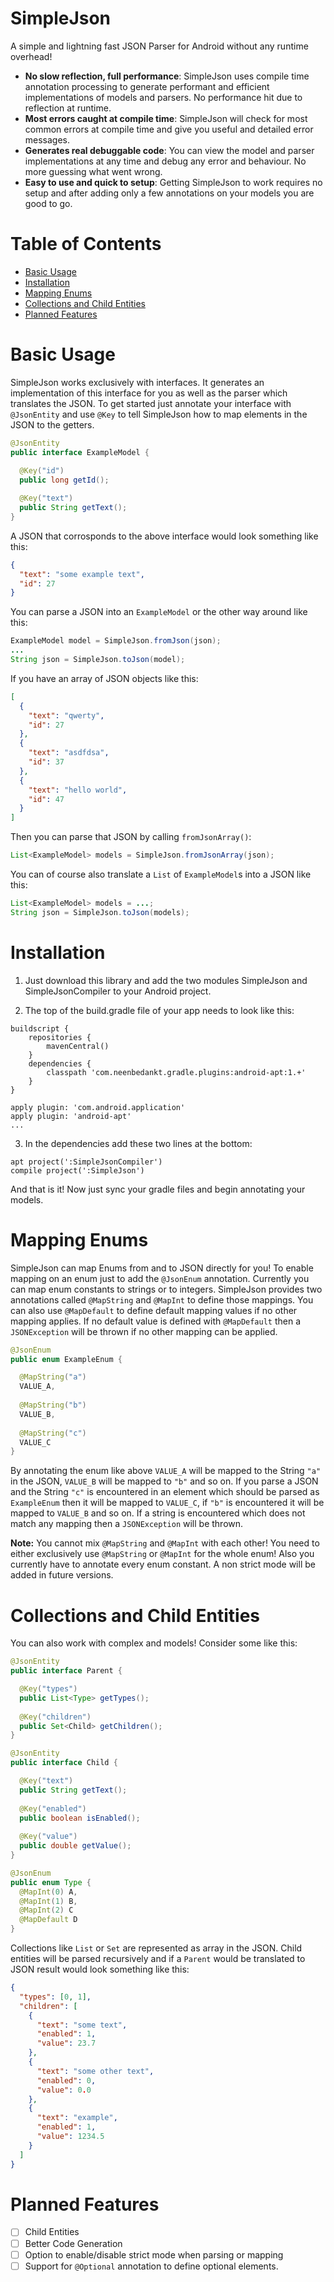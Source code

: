 # SimpleJson

A simple and lightning fast JSON Parser for Android without any runtime overhead!

* **No slow reflection, full performance**: SimpleJson uses compile time annotation processing to generate performant and efficient implementations of models and parsers. No performance hit due to reflection at runtime.
* **Most errors caught at compile time**: SimpleJson will check for most common errors at compile time and give you useful and detailed error messages.
* **Generates real debuggable code**: You can view the model and parser implementations at any time and debug any error and behaviour. No more guessing what went wrong.
* **Easy to use and quick to setup**: Getting SimpleJson to work requires no setup and after adding only a few annotations on your models you are good to go.

# Table of Contents

* [Basic Usage](#basic-usage)
* [Installation](#installation)
* [Mapping Enums](#mapping-enums)
* [Collections and Child Entities](#collections-and-child-entities)
* [Planned Features](#planned-features)

# Basic Usage

SimpleJson works exclusively with interfaces. It generates an implementation of this interface for you as well as the parser which translates the JSON. To get started just annotate your interface with `@JsonEntity` and use `@Key` to tell SimpleJson how to map elements in the JSON to the getters.

```java
@JsonEntity
public interface ExampleModel {
    
  @Key("id")
  public long getId();

  @Key("text")
  public String getText();
}
```

A JSON that corrosponds to the above interface would look something like this:

```json
{
  "text": "some example text",
  "id": 27
}
```

You can parse a JSON into an `ExampleModel` or the other way around like this:

```java
ExampleModel model = SimpleJson.fromJson(json);
...
String json = SimpleJson.toJson(model);
```

If you have an array of JSON objects like this:

```json
[
  {
    "text": "qwerty",
    "id": 27
  },
  {
    "text": "asdfdsa",
    "id": 37
  },
  {
    "text": "hello world",
    "id": 47
  }
]
```

Then you can parse that JSON by calling `fromJsonArray()`:

```java
List<ExampleModel> models = SimpleJson.fromJsonArray(json);
```

You can of course also translate a `List` of `ExampleModel`s into a JSON like this:

```java
List<ExampleModel> models = ...;
String json = SimpleJson.toJson(models);
```

# Installation

1) Just download this library and add the two modules SimpleJson and SimpleJsonCompiler to your Android project.

2) The top of the build.gradle file of your app needs to look like this:

```
buildscript {
    repositories {
        mavenCentral()
    }
    dependencies {
        classpath 'com.neenbedankt.gradle.plugins:android-apt:1.+'
    }
}

apply plugin: 'com.android.application'
apply plugin: 'android-apt'
...
```

3) In the dependencies add these two lines at the bottom:

```
apt project(':SimpleJsonCompiler')
compile project(':SimpleJson')
```

And that is it! Now just sync your gradle files and begin annotating your models.

# Mapping Enums

SimpleJson can map Enums from and to JSON directly for you! To enable mapping on an enum just to add the `@JsonEnum` annotation. Currently you can map enum constants to strings or to integers. SimpleJson provides two annotations called `@MapString` and `@MapInt` to define those mappings. You can also use `@MapDefault` to define default mapping values if no other mapping applies. If no default value is defined with `@MapDefault` then a `JSONException` will be thrown if no other mapping can be applied.

```java
@JsonEnum
public enum ExampleEnum {

  @MapString("a")
  VALUE_A,
    
  @MapString("b")
  VALUE_B,
    
  @MapString("c")
  VALUE_C
}
```

By annotating the enum like above `VALUE_A` will be mapped to the String `"a"` in the JSON, `VALUE_B` will be mapped to `"b"` and so on. If you parse a JSON and the String `"c"` is encountered in an element which should be parsed as `ExampleEnum` then it will be mapped to `VALUE_C`, if `"b"` is encountered it will be mapped to `VALUE_B` and so on. If a string is encountered which does not match any mapping then a `JSONException` will be thrown. 

**Note:** You cannot mix `@MapString` and `@MapInt` with each other! You need to either exclusively use `@MapString` or `@MapInt` for the whole enum! Also you currently have to annotate every enum constant. A non strict mode will be added in future versions.

# Collections and Child Entities

You can also work with complex and models! Consider some like this:

```java
@JsonEntity
public interface Parent {

  @Key("types")
  public List<Type> getTypes();
    
  @Key("children")
  public Set<Child> getChildren();
}

@JsonEntity
public interface Child {

  @Key("text")
  public String getText();
  
  @Key("enabled")
  public boolean isEnabled();
  
  @Key("value")
  public double getValue();
}

@JsonEnum
public enum Type {
  @MapInt(0) A,
  @MapInt(1) B,
  @MapInt(2) C
  @MapDefault D
}
```

Collections like `List` or `Set` are represented as array in the JSON. Child entities will be parsed recursively and if a `Parent` would be translated to JSON result would look something like this:

```json
{
  "types": [0, 1],
  "children": [
    {
      "text": "some text",
      "enabled": 1,
      "value": 23.7
    },
    {
      "text": "some other text",
      "enabled": 0,
      "value": 0.0
    },
    {
      "text": "example",
      "enabled": 1,
      "value": 1234.5
    }
  ]
}
```

# Planned Features

 - [ ] Child Entities
 - [ ] Better Code Generation
 - [ ] Option to enable/disable strict mode when parsing or mapping
 - [ ] Support for `@Optional` annotation to define optional elements.
